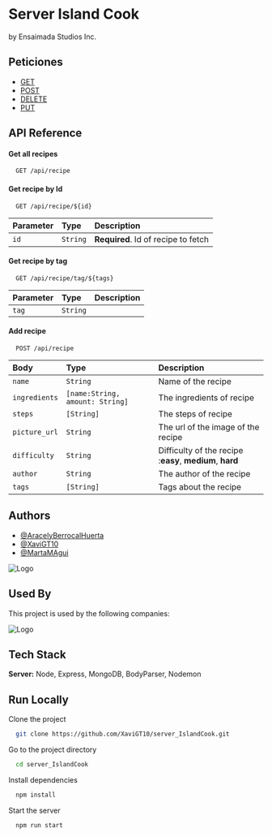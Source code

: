 # Server Island Cook

by Ensaimada Studios Inc.

## Peticiones

- [GET](https://awesomeopensource.com/project/elangosundar/awesome-README-templates)
- [POST](https://github.com/matiassingers/awesome-readme)
- [DELETE](https://bulldogjob.com/news/449-how-to-write-a-good-readme-for-your-github-project)
- [PUT](https://bulldogjob.com/news/449-how-to-write-a-good-readme-for-your-github-project)


## API Reference

#### Get all recipes

```http
  GET /api/recipe
```

#### Get recipe by Id

```http
  GET /api/recipe/${id}
```

| Parameter | Type     | Description                       |
| :-------- | :------- | :-------------------------------- |
| `id`      | `String` | **Required**. Id of recipe to fetch |

#### Get recipe by tag

```http
  GET /api/recipe/tag/${tags}
```

| Parameter | Type     | Description                       |
| :-------- | :------- | :-------------------------------- |
| `tag`      | `String` |  |

#### Add recipe

```http
  POST /api/recipe
```

| Body      | Type     | Description                       |
| :-------- | :------- | :-------------------------------- |
| `name`    | `String` | Name of the recipe |
| `ingredients`| `[name:String, amount: String]` | The ingredients of recipe |
| `steps`      | `[String]` | The steps of recipe |
| `picture_url`| `String` | The url of the image of the recipe|
| `difficulty`| `String` | Difficulty of the recipe :**easy**, **medium**, **hard** |
| `author`| `String` | The author of the recipe|
| `tags`| `[String]` | Tags about the recipe |



## Authors

- [@AracelyBerrocalHuerta](https://github.com/aracelyberrocalhuerta)
- [@XaviGT10](https://github.com/XaviGT10)
- [@MartaMAgui](https://github.com/martamagui)


![Logo](https://github.com/XaviGT10/server_IslandCook/blob/main/Resources/logoApp.png?raw=true)


## Used By

This project is used by the following companies:

![Logo](https://github.com/XaviGT10/server_IslandCook/blob/main/Resources/CompanyLogo.png?raw=true)



## Tech Stack


**Server:** Node, Express, MongoDB, BodyParser, Nodemon


## Run Locally

Clone the project

```bash
  git clone https://github.com/XaviGT10/server_IslandCook.git
```

Go to the project directory

```bash
  cd server_IslandCook
```

Install dependencies

```bash
  npm install
```

Start the server

```bash
  npm run start
```

